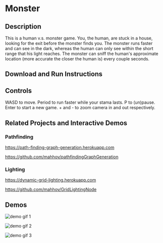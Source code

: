 # Monster

## Description

This is a human v.s. monster game. You, the human, are stuck in a house, looking for the exit before the monster finds you. The monster runs faster and can see in the dark, whereas the human can only see within the short range that his light reaches. The monster can sniff the human's approximate location (more accurate the closer the human is) every couple seconds.

## Download and Run Instructions



## Controls

WASD to move. Period to run faster while your stama lasts. P to (un)pause. Enter to start a new game. + and - to zoom camera in and out respectively.

## Related Projects and Interactive Demos

### Pathfinding

https://path-finding-graph-generation.herokuapp.com

https://github.com/mahhov/pathfindingGraphGeneration

### Lighting

https://dynamic-grid-lighting.herokuapp.com

https://github.com/mahhov/GridLightingNode


## Demos

![demo gif 1](../master/gifys/fullWin.gif)

![demo gif 2](../master/gifys/fullLoss.gif)

![demo gif 3](../master/gifys/wanderingLighting.gif)
